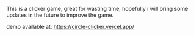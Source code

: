 This is a clicker game, great for wasting time, hopefully i will bring some updates in the future to improve the game.

demo available at: https://circle-clicker.vercel.app/